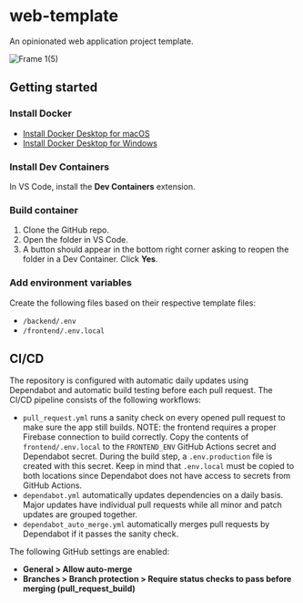 # web-template

An opinionated web application project template.

![Frame 1(5)](https://github.com/jasozh/web-template/assets/48730262/62733269-c19d-4078-920f-d301af1c9593)

## Getting started

### Install Docker

- [Install Docker Desktop for macOS](https://docs.docker.com/desktop/install/mac-install/)
- [Install Docker Desktop for Windows](https://docs.docker.com/desktop/install/windows-install/)

### Install Dev Containers

In VS Code, install the **Dev Containers** extension.

### Build container

1. Clone the GitHub repo.
2. Open the folder in VS Code.
3. A button should appear in the bottom right corner asking to reopen the folder in a Dev Container. Click **Yes**.

### Add environment variables

Create the following files based on their respective template files:

- `/backend/.env`
- `/frontend/.env.local`

## CI/CD

The repository is configured with automatic daily updates using Dependabot and automatic build testing before each pull request. The CI/CD pipeline consists of the following workflows:

- `pull_request.yml` runs a sanity check on every opened pull request to make sure the app still builds. NOTE: the frontend requires a proper Firebase connection to build correctly. Copy the contents of `frontend/.env.local` to the `FRONTEND_ENV` GitHub Actions secret and Dependabot secret. During the build step, a `.env.production` file is created with this secret. Keep in mind that `.env.local` must be copied to both locations since Dependabot does not have access to secrets from GitHub Actions.
- `dependabot.yml` automatically updates dependencies on a daily basis. Major updates have individual pull requests while all minor and patch updates are grouped together.
- `dependabot_auto_merge.yml` automatically merges pull requests by Dependabot if it passes the sanity check.

The following GitHub settings are enabled:

- **General > Allow auto-merge**
- **Branches > Branch protection > Require status checks to pass before merging (pull_request_build)**
